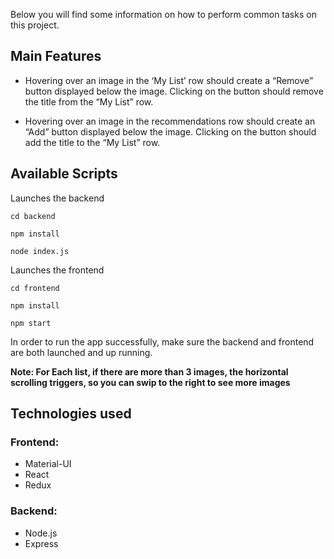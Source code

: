 
Below you will find some information on how to perform common tasks on this project.<br>

## Main Features
- Hovering over an image in the ‘My List’ row should create a “Remove” button displayed below the image. Clicking on the button should remove the title from the “My List” row.

- Hovering over an image in the recommendations row should create an “Add” button displayed below the image. Clicking on the button should add the title to the “My List” row.

## Available Scripts

Launches the backend

`cd backend`

`npm install`

`node index.js`

Launches the frontend

`cd frontend`

`npm install`

`npm start`

In order to run the app successfully, make sure the backend and frontend are both launched and up running.

**Note: For Each list, if there are more than 3 images, the horizontal scrolling triggers, so you can swip to the right to see more images**

## Technologies used
### Frontend:
- Material-UI
- React
- Redux

### Backend:
- Node.js
- Express